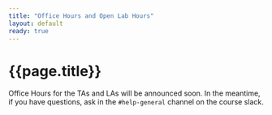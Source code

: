 ```yaml
---
title: "Office Hours and Open Lab Hours"
layout: default
ready: true
---
```


# {{page.title}}

Office Hours for the TAs and LAs will be announced soon.  In the meantime, if you have questions, ask in the `#help-general` channel on the course slack.

